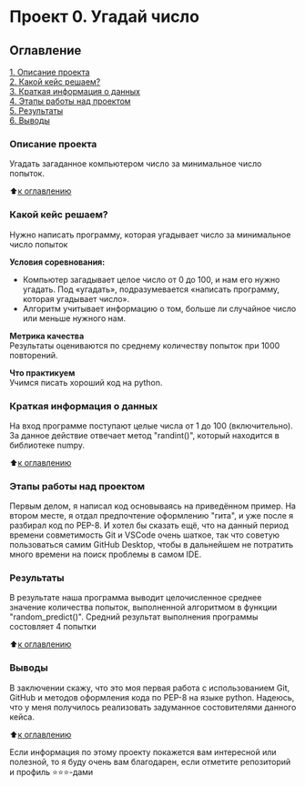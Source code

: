 # Проект 0. Угадай число

## Оглавление
[1. Описание проекта](https://github.com/Marshmallow0603/sf_data_science/blob/main/README.md#Описание-проекта)  
[2. Какой кейс решаем?](https://github.com/Marshmallow0603/sf_data_science/blob/main/README.md#Какой-кейс-решаем?)  
[3. Краткая информация о данных](https://github.com/Marshmallow0603/sf_data_science/blob/main/README.md#Краткая-информация-о-данных)  
[4. Этапы работы над проектом](https://github.com/Marshmallow0603/sf_data_science/blob/main/README.md#Этапы-работы-над-проектом)  
[5. Результаты](https://github.com/Marshmallow0603/sf_data_science/blob/main/README.md#Результат)  
[6. Выводы](https://github.com/Marshmallow0603/sf_data_science/blob/main/README.md#Выводы)  

### Описание проекта  
Угадать загаданное компьютером число за минимальное число попыток.

:arrow_up:[к оглавлению](https://github.com/Marshmallow0603/sf_data_science/blob/main/README.md#Оглавление)

### Какой кейс решаем?  
Нужно написать программу, которая угадывает число за минимальное число попыток

**Условия соревнования:**  
- Компьютер загадывает целое число от 0 до 100, и нам его нужно угадать. Под «угадать», подразумевается «написать программу, которая угадывает число».
- Алгоритм учитывает информацию о том, больше ли случайное число или меньше нужного нам.

**Метрика качества**  
Результаты оцениваются по среднему количеству попыток при 1000 повторений.

**Что практикуем**  
Учимся писать хороший код на python.

### Краткая информация о данных  
На вход программе поступают целые числа от 1 до 100 (включительно). За данное действие отвечает метод "randint()", который находится в библиотеке numpy.

:arrow_up:[к оглавлению](https://github.com/Marshmallow0603/sf_data_science/blob/main/README.md#Оглавление)

### Этапы работы над проектом  
Первым делом, я написал код основываясь на приведённом пример. На втором месте, я отдал предпочтение оформлению "гита", и уже после я разбирал код по PEP-8. И хотел бы сказать ещё, что на данный период времени совметимость Git и VSCode очень шаткое, так что советую пользоваться самим GitHub Desktop, чтобы в дальнейшем не потратить много времени на поиск проблемы в самом IDE.

### Результаты  
В результате наша программа выводит целочисленное среднее значение количества попыток, выполненной алгоритмом в функции "random_predict()". Средний результат выполнения программы состовляет 4 попытки

:arrow_up:[к оглавлению](https://github.com/Marshmallow0603/sf_data_science/blob/main/README.md#Оглавление)

### Выводы   
В заключении скажу, что это моя первая работа с использованием Git, GitHub и методов оформления кода по PEP-8 на языке python. Надеюсь, что у меня получилось реализовать задуманное состовителями данного кейса.

:arrow_up:[к оглавлению](https://github.com/Marshmallow0603/sf_data_science/blob/main/README.md#Оглавление)

Если информация по этому проекту покажется вам интересной или полезной, то я буду очень вам благодарен, если отметите репозиторий и профиль ⭐️⭐️⭐️-дами